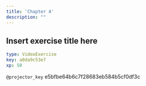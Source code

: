 ```yaml
---
title: 'Chapter 4'
description: ""
---
```


## Insert exercise title here

```yaml
type: VideoExercise
key: a0da9c53e7
xp: 50
```

`@projector_key`
e5bfbe64b6c7f28683eb584b5cf0df3c
